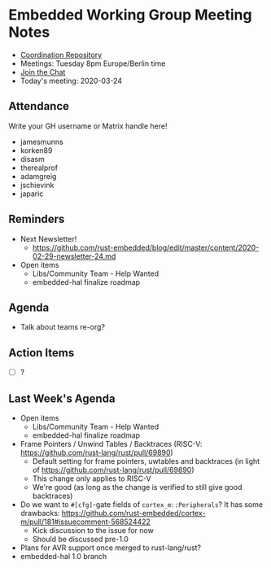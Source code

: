 # Embedded Working Group Meeting Notes

* [Coordination Repository]
* Meetings: Tuesday 8pm Europe/Berlin time
* [Join the Chat]
* Today's meeting: 2020-03-24

[Coordination Repository]: https://github.com/rust-embedded/wg
[Join the Chat]: https://riot.im/app/#/room/#rust-embedded:matrix.org
[Meeting Agenda]: #

## Attendance

Write your GH username or Matrix handle here!

* jamesmunns
* korken89
* disasm
* therealprof
* adamgreig
* jschievink
* japaric

## Reminders

* Next Newsletter!
    * https://github.com/rust-embedded/blog/edit/master/content/2020-02-29-newsletter-24.md
* Open items
    * Libs/Community Team - Help Wanted
    * embedded-hal finalize roadmap

## Agenda

* Talk about teams re-org?

## Action Items

* [ ] ?

## Last Week's Agenda

* Open items
    * Libs/Community Team - Help Wanted
    * embedded-hal finalize roadmap
* Frame Pointers / Unwind Tables / Backtraces (RISC-V: https://github.com/rust-lang/rust/pull/69890)
  * Default setting for frame pointers, uwtables and backtraces (in light of https://github.com/rust-lang/rust/pull/69890)
  * This change only applies to RISC-V
  * We're good (as long as the change is verified to still give good backtraces)
* Do we want to `#[cfg]`-gate fields of `cortex_m::Peripherals`? It has some drawbacks: https://github.com/rust-embedded/cortex-m/pull/181#issuecomment-568524422
    * Kick discussion to the issue for now
    * Should be discussed pre-1.0
* Plans for AVR support once merged to rust-lang/rust?
* embedded-hal 1.0 branch
